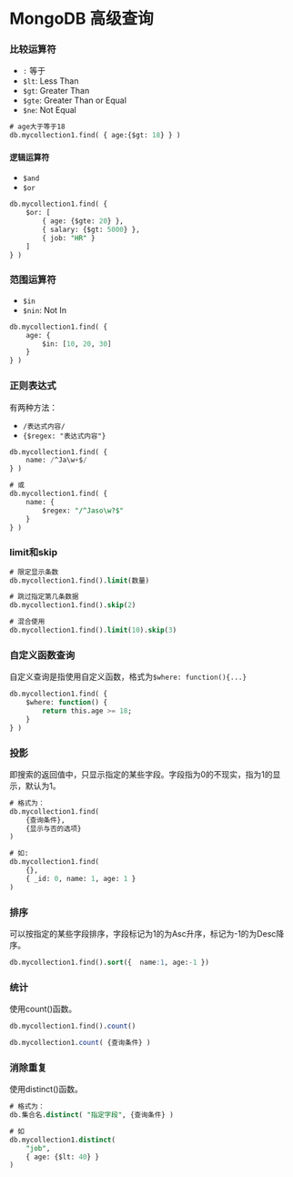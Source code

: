 # MongoDB 高级查询

### 比较运算符
- `:` 等于
- `$lt`: Less Than
- `$gt`: Greater Than
- `$gte`: Greater Than or Equal
- `$ne`: Not Equal

```sql
# age大于等于18
db.mycollection1.find( { age:{$gt: 18} } )
```

#### 逻辑运算符
- `$and`
- `$or`

```sql
db.mycollection1.find( {
    $or: [
        { age: {$gte: 20} },
        { salary: {$gt: 5000} },
        { job: "HR" }
    ]
} )
```

### 范围运算符
- `$in`
- `$nin`: Not In

```sql
db.mycollection1.find( {
    age: {
        $in: [10, 20, 30]
    }
} )
```

### 正则表达式
有两种方法：
- `/表达式内容/`
- `{$regex: "表达式内容"}`

```sql
db.mycollection1.find( {
    name: /^Ja\w+$/
} )

# 或
db.mycollection1.find( {
    name: {
        $regex: "/^Jaso\w?$"
    }
} )
```


### limit和skip

```sql
# 限定显示条数
db.mycollection1.find().limit(数量)

# 跳过指定第几条数据
db.mycollection1.find().skip(2)

# 混合使用
db.mycollection1.find().limit(10).skip(3)
```


### 自定义函数查询
自定义查询是指使用自定义函数，格式为`$where: function(){...}`

```sql
db.mycollection1.find( {
    $where: function() {
        return this.age >= 18;
    }
} )
```


### 投影

即搜索的返回值中，只显示指定的某些字段。字段指为0的不现实，指为1的显示，默认为1。

```sql
# 格式为：
db.mycollection1.find(
    {查询条件},
    {显示与否的选项}
)

# 如:
db.mycollection1.find(
    {},
    { _id: 0, name: 1, age: 1 }
)
```


### 排序

可以按指定的某些字段排序，字段标记为1的为Asc升序，标记为-1的为Desc降序。

```sql
db.mycollection1.find().sort({  name:1, age:-1 })
```


### 统计

使用count()函数。

```sql
db.mycollection1.find().count()

db.mycollection1.count( {查询条件} )
```

### 消除重复

使用distinct()函数。

```sql
# 格式为：
db.集合名.distinct( "指定字段", {查询条件} )

# 如
db.mycollection1.distinct( 
    "job", 
    { age: {$lt: 40} } 
)
```
